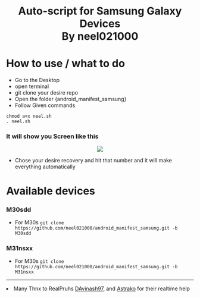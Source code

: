 <h1 align="center">
  <br>
  <a>Auto-script for Samsung Galaxy Devices</a>
  <br>
   By neel021000
  <br>
</h1> 

# How to use / what to do

  - Go to the Desktop
  - open terminal  
  - git clone your desire repo 
  - Open the folder {android_manifest_samsung}
  - Follow Given commands

```
chmod a+x neel.sh 
. neel.sh
```
### It will show you Screen like this

<div align="center">
    <img src="https://i.imgur.com/OGTSuCJ.png"/>
</div>

  - Chose your desire recovery and hit that number and it will make everything automatically

# Available devices

### M30sdd
  - For M30s ```git clone https://github.com/neel021000/android_manifest_samsung.git -b M30sdd```

### M31nsxx
  - For M30s ```git clone https://github.com/neel021000/android_manifest_samsung.git -b M31nsxx```
   
***
<li> Many Thnx to RealPruhs <a href="https://github.com/davinash97">DAvinash97</a>, and <a href="https://github.com/Astrako">Astrako</a> for their realtime help</li>

